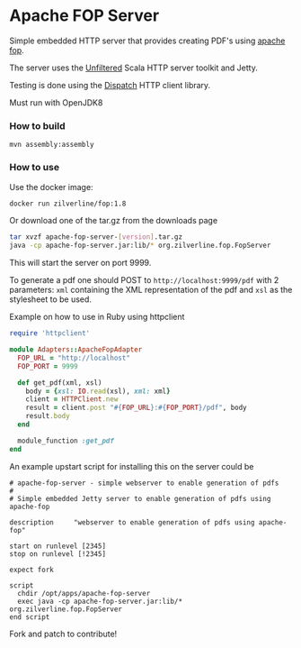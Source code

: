 # Apache FOP Server

Simple embedded HTTP server that provides creating PDF's using [apache fop](http://xmlgraphics.apache.org/fop/).

The server uses the [Unfiltered](http://unfiltered.databinder.net/) Scala HTTP server toolkit and Jetty.

Testing is done using the [Dispatch](http://dispatch.databinder.net/) HTTP client library.

Must run with OpenJDK8

### How to build

    mvn assembly:assembly

### How to use
Use the docker image:
```sh
docker run zilverline/fop:1.8
```

Or download one of the tar.gz from the downloads page
```sh
tar xvzf apache-fop-server-[version].tar.gz
java -cp apache-fop-server.jar:lib/* org.zilverline.fop.FopServer
```

This will start the server on port 9999.

To generate a pdf one should POST to `http://localhost:9999/pdf` with 2 parameters: `xml` containing the XML representation of the pdf and `xsl` as the stylesheet to be used.

Example on how to use in Ruby using httpclient

```ruby
require 'httpclient'

module Adapters::ApacheFopAdapter
  FOP_URL = "http://localhost"
  FOP_PORT = 9999

  def get_pdf(xml, xsl)
    body = {xsl: IO.read(xsl), xml: xml}
    client = HTTPClient.new
    result = client.post "#{FOP_URL}:#{FOP_PORT}/pdf", body
    result.body
  end

  module_function :get_pdf
end
```

An example upstart script for installing this on the server could be
```upstart
# apache-fop-server - simple webserver to enable generation of pdfs
#
# Simple embedded Jetty server to enable generation of pdfs using apache-fop

description     "webserver to enable generation of pdfs using apache-fop"

start on runlevel [2345]
stop on runlevel [!2345]

expect fork

script
  chdir /opt/apps/apache-fop-server
  exec java -cp apache-fop-server.jar:lib/* org.zilverline.fop.FopServer
end script
```

Fork and patch to contribute!
